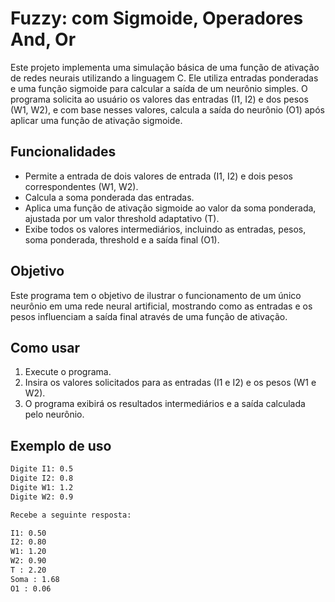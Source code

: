 # Fuzzy: com Sigmoide, Operadores And, Or

Este projeto implementa uma simulação básica de uma função de ativação de redes neurais utilizando a linguagem C. Ele utiliza entradas ponderadas e uma função sigmoide para calcular a saída de um neurônio simples. O programa solicita ao usuário os valores das entradas (I1, I2) e dos pesos (W1, W2), e com base nesses valores, calcula a saída do neurônio (O1) após aplicar uma função de ativação sigmoide.

## Funcionalidades

- Permite a entrada de dois valores de entrada (I1, I2) e dois pesos correspondentes (W1, W2).
- Calcula a soma ponderada das entradas.
- Aplica uma função de ativação sigmoide ao valor da soma ponderada, ajustada por um valor threshold adaptativo (T).
- Exibe todos os valores intermediários, incluindo as entradas, pesos, soma ponderada, threshold e a saída final (O1).

## Objetivo

Este programa tem o objetivo de ilustrar o funcionamento de um único neurônio em uma rede neural artificial, mostrando como as entradas e os pesos influenciam a saída final através de uma função de ativação.

## Como usar

1. Execute o programa.
2. Insira os valores solicitados para as entradas (I1 e I2) e os pesos (W1 e W2).
3. O programa exibirá os resultados intermediários e a saída calculada pelo neurônio.

## Exemplo de uso

```bash
Digite I1: 0.5
Digite I2: 0.8
Digite W1: 1.2
Digite W2: 0.9

Recebe a seguinte resposta:

I1: 0.50
I2: 0.80
W1: 1.20
W2: 0.90
T : 2.20
Soma : 1.68
O1 : 0.06
